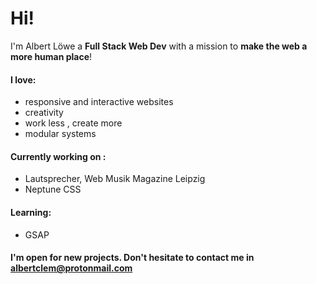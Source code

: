 # Hi!

I'm Albert Löwe a **Full Stack Web Dev** with a mission to **make the web a more human place**!

#### I love: 

- responsive and interactive websites
- creativity
- work less , create more
- modular systems


#### Currently working on :

- Lautsprecher, Web Musik Magazine Leipzig
- Neptune CSS


#### Learning:

- GSAP


#### I'm open for new projects. Don't hesitate to contact me in albertclem@protonmail.com
